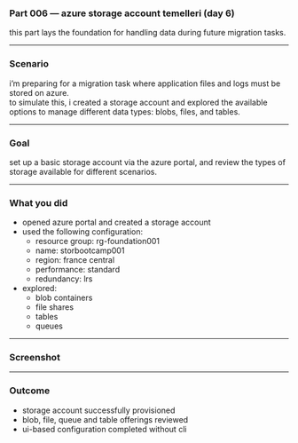 ### Part 006 — azure storage account temelleri (day 6)

this part lays the foundation for handling data during future migration tasks.

---

### Scenario

i’m preparing for a migration task where application files and logs must be stored on azure.  
to simulate this, i created a storage account and explored the available options to manage different data types: blobs, files, and tables.

---

### Goal

set up a basic storage account via the azure portal, and review the types of storage available for different scenarios.

---

### What you did

- opened azure portal and created a storage account  
- used the following configuration:  
  - resource group: rg-foundation001  
  - name: storbootcamp001  
  - region: france central  
  - performance: standard  
  - redundancy: lrs  
- explored:  
  - blob containers  
  - file shares  
  - tables  
  - queues

---

### Screenshot



---

### Outcome

- storage account successfully provisioned  
- blob, file, queue and table offerings reviewed  
- ui-based configuration completed without cli
